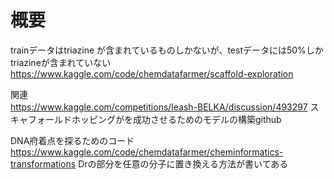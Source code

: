 # 概要
trainデータはtriazine が含まれているものしかないが、testデータには50%しかtriazineが含まれていない
https://www.kaggle.com/code/chemdatafarmer/scaffold-exploration

関連  
https://www.kaggle.com/competitions/leash-BELKA/discussion/493297
スキャフォールドホッピングがを成功させるためのモデルの構築github

DNA府着点を探るためのコード
https://www.kaggle.com/code/chemdatafarmer/cheminformatics-transformations
Drの部分を任意の分子に置き換える方法が書いてある

